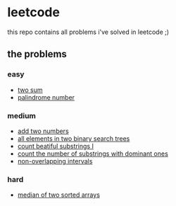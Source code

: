 # leetcode

this repo contains all problems i've solved in leetcode ;)

## the problems

### easy 

<ul>
  <li><a href="https://leetcode.com/problems/two-sum/description/">two sum</a></li>
  <li><a href="https://leetcode.com/problems/palindrome-number/description/">palindrome number</a></li>
</ul>

### medium

<ul>
  <li><a href="https://leetcode.com/problems/add-two-numbers/description/">add two numbers</a></li>
  <li><a href="https://leetcode.com/problems/all-elements-in-two-binary-search-trees/description/">all elements in two binary search trees</a></li> 
  <li><a href="https://leetcode.com/problems/count-beautiful-substrings-i/description/"> count beatiful substrings I</a></li>
  <li><a href="https://leetcode.com/problems/count-the-number-of-substrings-with-dominant-ones/description/">count the number of substrings with dominant ones</a></li>
  <li><a href="https://leetcode.com/problems/non-overlapping-intervals/description/"/> non-overlapping intervals</a></li>
</ul>

### hard

<ul>
  <li><a href="https://leetcode.com/problems/median-of-two-sorted-arrays/description/">median of two sorted arrays</a></li>
</ul>

